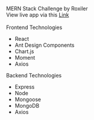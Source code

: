 MERN Stack Challenge by Roxiler
<br/>
View live app via this [Link](https://chaitra8522gunjal.github.io/roxilerassign/)
<br/>
<br/>
Frontend Technologies
- React
- Ant Design Components
- Chart.js
- Moment
- Axios

Backend Technologies
- Express
- Node
- Mongoose
- MongoDB
- Axios
